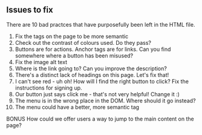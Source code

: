 ## Issues to fix

There are 10 bad practces that have purposefully been left in the HTML file.

1. Fix the tags on the page to be more semantic
2. Check out the contrast of colours used. Do they pass?
3. Buttons are for actions. Anchor tags are for links. Can you find somewhere where a button has been misused?
4. Fix the image alt text
5. Where is the link going to? Can you improve the description?
6. There's a distinct lack of headings on this page. Let's fix that!
7. I can't see red - uh oh! How will I find the right button to click? Fix the instructions for signing up.
8. Our button just says click me - that's not very helpful! Change it :)
9. The menu is in the wrong place in the DOM. Where should it go instead?
10. The menu could have a better, more semantic tag

BONUS
How could we offer users a way to jump to the main content on the page?
